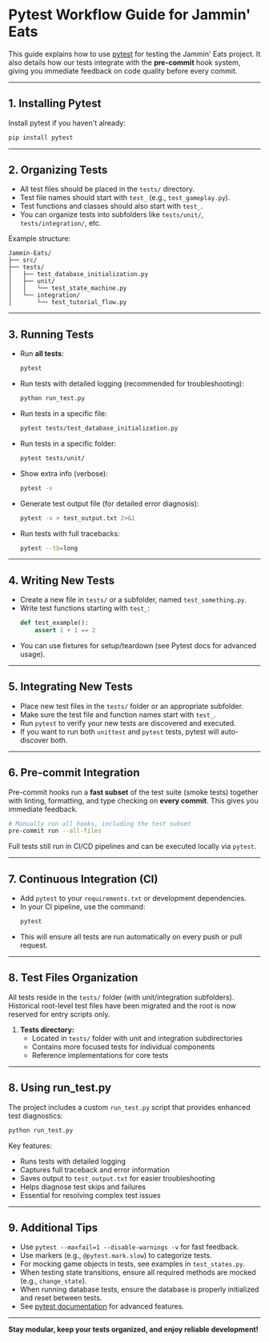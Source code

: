 # Pytest Workflow Guide for Jammin' Eats

This guide explains how to use [pytest](https://docs.pytest.org/) for testing the Jammin' Eats project. It also details how our tests integrate with the **pre-commit** hook system, giving you immediate feedback on code quality before every commit.

---

## 1. Installing Pytest

Install pytest if you haven't already:
```sh
pip install pytest
```

---

## 2. Organizing Tests

- All test files should be placed in the `tests/` directory.
- Test file names should start with `test_` (e.g., `test_gameplay.py`).
- Test functions and classes should also start with `test_`.
- You can organize tests into subfolders like `tests/unit/`, `tests/integration/`, etc.

Example structure:
```
Jammin-Eats/
├── src/
├── tests/
│   ├── test_database_initialization.py
│   ├── unit/
│   │   └── test_state_machine.py
│   └── integration/
│       └── test_tutorial_flow.py
```

---

## 3. Running Tests

- Run **all tests**:
  ```sh
  pytest
  ```
- Run tests with detailed logging (recommended for troubleshooting):
  ```sh
  python run_test.py
  ```
- Run tests in a specific file:
  ```sh
  pytest tests/test_database_initialization.py
  ```
- Run tests in a specific folder:
  ```sh
  pytest tests/unit/
  ```
- Show extra info (verbose):
  ```sh
  pytest -v
  ```
- Generate test output file (for detailed error diagnosis):
  ```sh
  pytest -v > test_output.txt 2>&1
  ```
- Run tests with full tracebacks:
  ```sh
  pytest --tb=long
  ```

---

## 4. Writing New Tests

- Create a new file in `tests/` or a subfolder, named `test_something.py`.
- Write test functions starting with `test_`:
  ```python
  def test_example():
      assert 1 + 1 == 2
  ```
- You can use fixtures for setup/teardown (see Pytest docs for advanced usage).

---

## 5. Integrating New Tests

- Place new test files in the `tests/` folder or an appropriate subfolder.
- Make sure the test file and function names start with `test_`.
- Run `pytest` to verify your new tests are discovered and executed.
- If you want to run both `unittest` and `pytest` tests, pytest will auto-discover both.

---

## 6. Pre-commit Integration

Pre-commit hooks run a **fast subset** of the test suite (smoke tests) together with linting, formatting, and type checking on **every commit**. This gives you immediate feedback.

```bash
# Manually run all hooks, including the test subset
pre-commit run --all-files
```

Full tests still run in CI/CD pipelines and can be executed locally via `pytest`.

---

## 7. Continuous Integration (CI)

- Add `pytest` to your `requirements.txt` or development dependencies.
- In your CI pipeline, use the command:
  ```sh
  pytest
  ```
- This will ensure all tests are run automatically on every push or pull request.

---

## 8. Test Files Organization

All tests reside in the `tests/` folder (with unit/integration subfolders). Historical root-level test files have been migrated and the root is now reserved for entry scripts only.

1. **Tests directory:** 
   - Located in `tests/` folder with unit and integration subdirectories
   - Contains more focused tests for individual components
   - Reference implementations for core tests

---

## 8. Using run_test.py

The project includes a custom `run_test.py` script that provides enhanced test diagnostics:

```sh
python run_test.py
```

Key features:
- Runs tests with detailed logging
- Captures full traceback and error information
- Saves output to `test_output.txt` for easier troubleshooting
- Helps diagnose test skips and failures
- Essential for resolving complex test issues

---

## 9. Additional Tips

- Use `pytest --maxfail=1 --disable-warnings -v` for fast feedback.
- Use markers (e.g., `@pytest.mark.slow`) to categorize tests.
- For mocking game objects in tests, see examples in `test_states.py`.
- When testing state transitions, ensure all required methods are mocked (e.g., `change_state`).
- When running database tests, ensure the database is properly initialized and reset between tests.
- See [pytest documentation](https://docs.pytest.org/) for advanced features.

---

**Stay modular, keep your tests organized, and enjoy reliable development!**
